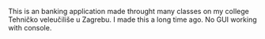 This is an banking application made throught many classes on my college Tehničko veleučiliše u Zagrebu. I made this a long time ago.
No GUI working with console.
